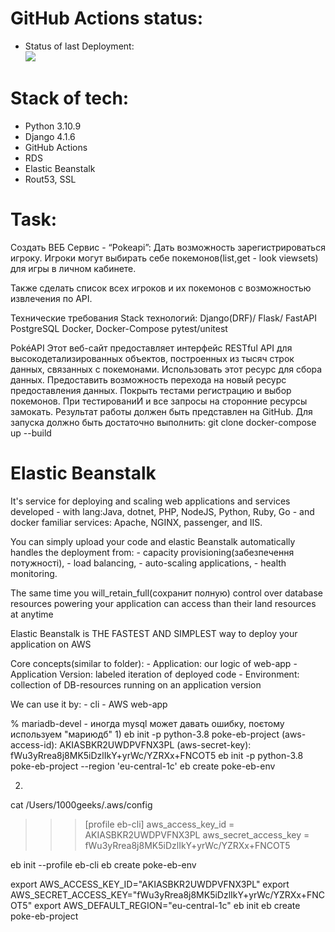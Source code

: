 # GitHub Actions status:
 - Status of last Deployment: <br>
<img src="https://github.com/n-varvonets/poke-api/workflows/CI-CD-PokeApi-to-AWS-ElasticBeanstalk/badge.svg?branch=main"><br>

# Stack of tech:
- Python 3.10.9
- Django 4.1.6
- GitHub Actions
- RDS
- Elastic Beanstalk
- Rout53, SSL

# Task:
Создать ВЕБ Сервис - “Pokeapi”:
Дать возможность зарегистрироваться игроку.
Игроки могут выбирать себе покемонов(list,get - look viewsets) для игры в личном кабинете.

Также сделать список всех игроков и их покемонов с возможностью  извлечения по API.

Технические требования
Stack технологий:
Django(DRF)/ Flask/ FastAPI
PostgreSQL
Docker, Docker-Compose
pytest/unitest

PokéAPI Этот веб-сайт предоставляет интерфейс RESTful API для высокодетализированных объектов, построенных из тысяч
строк данных, связанных с покемонами. Использовать этот ресурс для сбора данных. Предоставить возможность перехода  на новый ресурс предоставления данных.
Покрыть тестами регистрацию и выбор покемонов. При тестированиИ и все запросы на сторонние ресурсы замокать.
Результат работы должен быть представлен на GitHub. Для запуска должно быть достаточно выполнить:
git clone
docker-compose up --build

#  Elastic Beanstalk
It's service for deploying and scaling web applications and services developed
    - with lang:Java, dotnet, PHP, NodeJS, Python, Ruby, Go 
    - and docker familiar services: Apache, NGINX, passenger, and IIS.

You can simply upload your code and elastic Beanstalk automatically handles the deployment from:
    - capacity provisioning(забезпечення потужності),
    - load balancing,
    - auto-scaling applications,
    - health monitoring.

The same time you will_retain_full(сохранит полную) control over database
resources powering your application can access than their land resources at anytime

Elastic Beanstalk is THE FASTEST AND SIMPLEST way to deploy your application on AWS

Core concepts(similar to folder):
    - Application: our logic of web-app
    - Application Version: labeled iteration of deployed code
    - Environment: collection of DB-resources running on an application version

We can use it by:
       - cli
       - AWS web-app

% mariadb-devel - иногда mysql может давать ошибку, поєтому используем "мариюдб"
1)
eb init -p python-3.8 poke-eb-project
(aws-access-id): AKIASBKR2UWDPVFNX3PL
(aws-secret-key): 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
eb init -p python-3.8 poke-eb-project --region 'eu-central-1c'
eb create poke-eb-env

2)
cat /Users/1000geeks/.aws/config
>>> [profile eb-cli]
>>> aws_access_key_id = AKIASBKR2UWDPVFNX3PL
>>> aws_secret_access_key = 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

eb init --profile eb-cli
eb create poke-eb-env


export AWS_ACCESS_KEY_ID="AKIASBKR2UWDPVFNX3PL"
export AWS_SECRET_ACCESS_KEY="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"
export AWS_DEFAULT_REGION="eu-central-1c"
eb init
eb create poke-eb-project